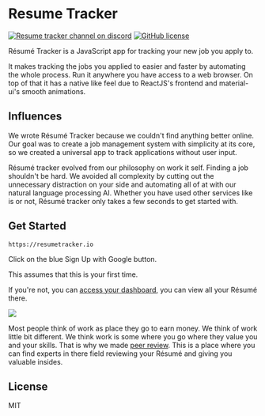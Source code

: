 # Resume Tracker
[![Resume tracker channel on discord](https://img.shields.io/badge/discord-%23general%20%40%20resumeTracker-61dafb.svg?style=flat-square)](https://discord.gg/nJs6S4N)
[![GitHub license](https://img.shields.io/badge/license-MIT-blue.svg)](https://github.com/AAdevelop/resume-tracker)

Résumé Tracker is a JavaScript app for tracking your new job you apply to.  

It makes tracking the jobs you applied to easier and faster by automating the whole process. Run it anywhere you have access to a web browser. On top of that it has a native like feel due to ReactJS's frontend and material-ui's smooth animations.



## Influences

We wrote Résumé Tracker because we couldn't find anything better online. Our goal was to create a job management system with simplicity at its core, so we created a universal app to track applications without user input.

Résumé tracker evolved from our philosophy on work it self. Finding a job shouldn't be hard. We avoided all complexity by cutting out the unnecessary distraction on your side and automating all of at with our natural language processing AI. Whether you have used other services like is or not, Résumé tracker only takes a few seconds to get started with.

## Get Started

``` 
https://resumetracker.io
```
Click on the blue Sign Up with Google button. 

This assumes that this is your first time.

If you're not, you can [access your dashboard](https://resumetracker.io/dashboard), you can view all your Résumé there.

![](https://preview.ibb.co/hM3vmS/localhost_3000_dashboard.png)

Most people think of work as place they go to earn money. We think of work little bit different. We think work is some where you go where they value you and your skills. That is why we made [peer review](https://resumetracker.io/review). This is a place where you can find experts in there field reviewing your Résumé and giving you valuable insides. 

## License

MIT

